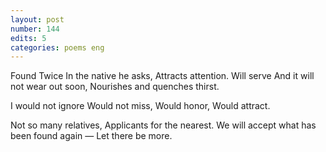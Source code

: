 ```yaml
---
layout: post
number: 144
edits: 5
categories: poems eng
---
```


Found Twice
In the native he asks, 
Attracts attention. 
Will serve 
And it will not wear out soon, 
Nourishes and quenches thirst. 
 
I would not ignore
Would not miss,
Would honor,
Would attract.
 
Not so many relatives, 
Applicants for the nearest.
We will accept what has been found again —
Let there be more.

